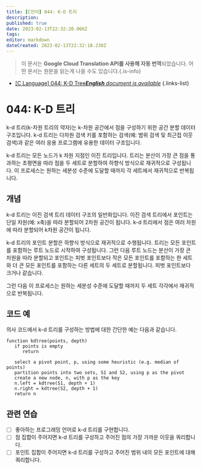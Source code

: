 ```yaml
---
title: [C언어] 044: K-D 트리
description: 
published: true
date: 2023-02-13T22:32:20.066Z
tags: 
editor: markdown
dateCreated: 2023-02-13T22:32:18.230Z
---
```


> 이 문서는 **Google Cloud Translation API를 사용해 자동 번역**되었습니다.
어떤 문서는 원문을 읽는게 나을 수도 있습니다.{.is-info}



- [[C Language] 044: K-D Tree***English** document is available*](/en/Knowledge-base/Algorithm/c-language-044-k-d-tree)
{.links-list}


# 044: K-D 트리

k-d 트리(k-차원 트리의 약자)는 k-차원 공간에서 점을 구성하기 위한 공간 분할 데이터 구조입니다. k-d 트리는 다차원 검색 키를 포함하는 검색(예: 범위 검색 및 최근접 이웃 검색)과 같은 여러 응용 프로그램에 유용한 데이터 구조입니다.

k-d 트리는 모든 노드가 k 차원 지점인 이진 트리입니다. 트리는 분산이 가장 큰 점을 통과하는 초평면을 따라 점을 두 세트로 분할하여 하향식 방식으로 재귀적으로 구성됩니다. 이 프로세스는 원하는 세분성 수준에 도달할 때까지 각 세트에서 재귀적으로 반복됩니다.

## 개념

k-d 트리는 이진 검색 트리 데이터 구조의 일반화입니다. 이진 검색 트리에서 포인트는 단일 차원(예: x축)을 따라 분할되어 2차원 공간이 됩니다. k-d 트리에서 점은 여러 차원에 따라 분할되어 k차원 공간이 됩니다.

k-d 트리의 포인트 분할은 하향식 방식으로 재귀적으로 수행됩니다. 트리는 모든 포인트를 포함하는 루트 노드로 시작하여 구성됩니다. 그런 다음 루트 노드는 분산이 가장 큰 차원을 따라 분할되고 포인트는 피벗 포인트보다 작은 모든 포인트를 포함하는 한 세트와 더 큰 모든 포인트를 포함하는 다른 세트의 두 세트로 분할됩니다. 피벗 포인트보다 크거나 같습니다.

그런 다음 이 프로세스는 원하는 세분성 수준에 도달할 때까지 두 세트 각각에서 재귀적으로 반복됩니다.

## 코드 예

의사 코드에서 k-d 트리를 구성하는 방법에 대한 간단한 예는 다음과 같습니다.

```
function kdtree(points, depth)
   if points is empty
      return

   select a pivot point, p, using some heuristic (e.g. median of points)
   partition points into two sets, S1 and S2, using p as the pivot
   create a new node, n, with p as the key
   n.left = kdtree(S1, depth + 1)
   n.right = kdtree(S2, depth + 1)
   return n
```

## 관련 연습

- [ ] 좋아하는 프로그래밍 언어로 k-d 트리를 구현합니다.
- [ ] 점 집합이 주어지면 k-d 트리를 구성하고 주어진 점의 가장 가까운 이웃을 쿼리합니다.
- [ ] 포인트 집합이 주어지면 k-d 트리를 구성하고 주어진 범위 내의 모든 포인트에 대해 쿼리합니다.